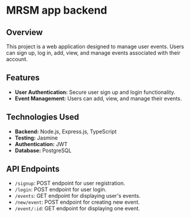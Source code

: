 # MRSM app backend

## Overview

This project is a web application designed to manage user events. Users can sign up, log in, add, view, and manage events associated with their account.

## Features

- **User Authentication:** Secure user sign up and login functionality.
- **Event Management:** Users can add, view, and manage their events.

## Technologies Used

- **Backend:** Node.js, Express.js, TypeScript
- **Testing:** Jasmine
- **Authentication:** JWT
- **Database:** PostgreSQL

## API Endpoints

- `/signup`: POST endpoint for user registration.
- `/login`: POST endpoint for user login.
- `/events`: GET endpoint for displaying user's events.
- `/new/event`: POST endpoint for creating new event.
- `/event/:id`: GET endpoint for displaying one event.



